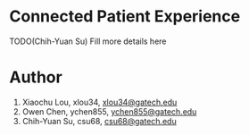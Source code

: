 # Connected Patient Experience

TODO(Chih-Yuan Su) Fill more details here

# Author

1. Xiaochu Lou, xlou34, xlou34@gatech.edu
2. Owen Chen, ychen855, ychen855@gatech.edu
3. Chih-Yuan Su, csu68, csu68@gatech.edu
